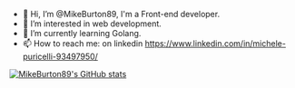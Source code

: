 - 👋 Hi, I’m @MikeBurton89, I'm a Front-end developer.
- 👀 I’m interested in web development.
- 🌱 I’m currently learning Golang.
- 📫 How to reach me: on linkedin https://www.linkedin.com/in/michele-puricelli-93497950/ 

[![MikeBurton89's GitHub stats](https://github-readme-stats.vercel.app/api?username=MikeBurton89)](https://github.com/anuraghazra/github-readme-stats&hide=contribs&show_icons=true&theme=dark)
